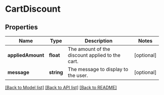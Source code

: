 # CartDiscount

## Properties
Name | Type | Description | Notes
------------ | ------------- | ------------- | -------------
**appliedAmount** | **float** | The amount of the discount applied to the cart. | [optional] 
**message** | **string** | The message to display to the user. | [optional] 

[[Back to Model list]](../../README.md#documentation-for-models) [[Back to API list]](../../README.md#documentation-for-api-endpoints) [[Back to README]](../../README.md)

